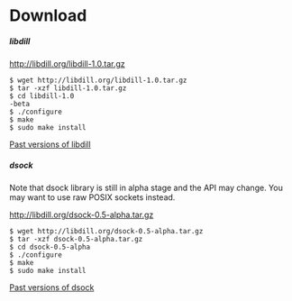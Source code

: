 
# Download

##### libdill

<http://libdill.org/libdill-1.0.tar.gz>

```
$ wget http://libdill.org/libdill-1.0.tar.gz
$ tar -xzf libdill-1.0.tar.gz 
$ cd libdill-1.0
-beta
$ ./configure
$ make
$ sudo make install
```

[Past versions of libdill](libdill-history.html)

##### dsock

Note that dsock library is still in alpha stage and the API may change. You may want to use raw POSIX sockets instead.

<http://libdill.org/dsock-0.5-alpha.tar.gz>

```
$ wget http://libdill.org/dsock-0.5-alpha.tar.gz
$ tar -xzf dsock-0.5-alpha.tar.gz 
$ cd dsock-0.5-alpha
$ ./configure
$ make
$ sudo make install
```

[Past versions of dsock](dsock-history.html)


